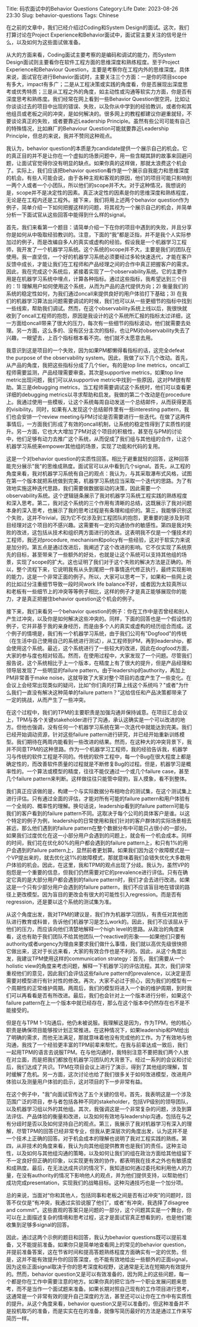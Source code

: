Title: 码农面试中的Behavior Questions
Category:Life
Date: 2023-08-26 23:30
Slug: behavior-questions
Tags: Chinese

在之前的文章中，我们已经介绍过Coding和System Design的面试。这次，我们打算讨论在Project Experience和Behavior面试中，面试官主要关注的信号是什么，以及如何为这些面试做准备。

从大的方面来看，Coding面试主要考察的是编码和调试的能力，而System Design面试则主要看你在软件工程方面的思维深度和熟练程度。至于Project Experience和Behaviour Question，主要是考察你在工程内外的思维深度。具体来说，面试官在进行Behavior面试时，主要关注三个方面：一是你的项目scope有多大，impact有多广；二是从工程决策或实践的角度看，你是否展现出深度思考或优秀特质；三是从工程之外的角度，如主动性或沟通等软实力方面，你是否有深度思考和熟练度。我们经常在网上看到一些Behavior Question很空洞，比如让你谈谈过去的项目中出现的错误、失败，以及你从中学到的经验教训，或者你和其他组员或老板之间的冲突，是如何解决的。很多网上的教程都建议你避重就轻，不要谈论真正的失败，或者要靠近Leadership Principle。虽然有些公司可能有自己的特殊情况，比如麻厂的Behaviour Question可能就要靠近Leadership Principle，但总的来说，我并不赞同这种观点。

我认为，behavior question的本质是为candidate提供一个展示自己的机会。它的真正目的并不是让你在一个虚拟的场景问题中，用一些含糊其辞的故事来回避问题，让面试官觉得你没有明显的缺点。如果你真的这样做，那就太浪费这个机会了。实际上，我们应该把behavior question看作是一个展示自我能力和思维深度的机会。有些人可能会说，由于各种主观和客观的原因，他们的项目可能只影响到一两个人或者一个小团队，所以他们的scope并不大。对于这种情况，我想说的是，scope并不是决定性的因素。真正决定性的因素是你的思维深度和熟练程度，无论是在工程内还是工程外。接下来，我们将用上述两个behavior question作为例子，简单介绍一下如何把握这样的问题，将其视为一个展示自己的机会，并简单分析一下面试官从这些回答中能得到什么样的signal。

首先，我们来看第一个题目：请简单介绍一下在你的项目中遇到的失败，并且分享你是如何从中吸取经验教训的。注意，下面的“我”都是泛指，并不是我个人实际参加过的例子，而是改编自多人的真实或虚构的经验。假设我是一个机器学习工程师，我开发了一个机器学习系统。这个系统的scope并不大，主要是我们的团队在使用。我一直坚信，一个好的机器学习系统必须要经过多轮快速迭代，才能在客户反馈中成长，才能让我们在工程师和产品经理之间的合作中真正把握客户的需求。因此，我在完成这个系统后，紧接着实现了一个observability系统。它的主要作用是在机器学习系统中埋点，计算各种指标。通过这些指标，我希望达到三个目的：1) 理解用户如何使用这个系统，从而为产品的迭代提供方向；2) 衡量我们的系统的稳定性如何，为我们通过oncall来提供良好的用户体验打下基础；3) 在我们的机器学习算法出问题需要调试的时候，我们也可以从一些更细节的指标中找到一些线索，帮助我们调试。然而，在这个observability系统上线以后，我很快就收到了oncall工程师的抱怨，原因是我设计的这个系统所汇报的指标太过详细，这一方面给oncall带来了很大的压力，每次有一些细节的指标波动，他们就需要去处理。另一方面，这么多的、没有区分主次的指标，也让PM对observability失去了兴趣，一眼望去，上百个指标根本看不完。他们就不太愿意去用。

我意识到这是项目的一个失败，因为如果PM都懒得看指标的话，这完全defeat the purpose of the observability system。因此，我做了以下几个改动。首先，从产品的角度，我把这些指标分成了几个tier。有的是top line metrics，oncall工程师需要监测，产品经理需要审查。其次是supportive metrics，如果top line metric出现问题，我们可以从supportive metric中找到一些原因，这对PM很有帮助。第三是debugging metrics，当工程师需要调试这个系统时，他们可以查看更详细的debugging metrics以寻求帮助和启发。我做的第二个改动是在procedure上。我通过使用一些模板，让这个系统每周自动发送一个总结邮件，从而获得更高的visibility。同时，如果有人发现这个总结邮件里有一些interesting pattern，我们也会安排一个review meeting与PM讨论是否需要进行一些迭代。在做了这两件事情后，一方面我们形成了有效的oncall机制，让系统的稳定性得到了实质性的提升。另一方面，它也大大增加了PM对这个项目的积极性，甚至在与PM的讨论中，他们足够有动力去推广这个系统，从而促成了我们组与其他组的合作，让这个机器学习系统来empower其他组的场景，实现了功能和代码的复用。

这是一个对behavior question的实质性回答。相比于避重就轻的回答，这种回答能充分展示"我"的思维成熟度。面试官可以从中看到几个signal。首先，从工程的角度来看，我对机器学习系统有自己的观点：我认为，与其采取瀑布式风格，试图在第一个版本就把系统做到完美，机器学习系统应当采取一个迭代的思路。为了有效地实施这种迭代思路，我们需要做数据驱动的决策，因此需要一个observability系统。这个逻辑链条展示了我对机器学习系统工程实践的熟练程度和深入思考。第二，我对这个系统的三个作用有清晰的总结，这既展示了我对问题本身的深入思考，也展示了我的思考过程是有条理和组织的。第三，我能够识别这个失败，这并不trivial，因为它不仅涉及到工程团队的抱怨，更重要的是涉及到项目经理对这个项目的不感兴趣。这需要有一定的沟通协作的敏感性。第四是我对失败的改进，这包括从技术和组织两方面进行的改进。这表明我不仅是一个懂技术的工程师，我还对procedure, mechanism和policy有一些经验，这对于软实力来说是加分的。第五点是通过改进后，我阐述了这个改进的影响。它不仅实现了系统原先的目标，甚至带来了一些额外的好处，也就是让这个系统可以支持其他组的场景，实现了scope的扩大。这也证明了我们对于这个失败的解决方法是正确的。所以，整个流程下来，它说明我有从头到尾把一件事情迭代修正执行，最终实现影响的能力，这是一个非常正面的例子。所以，大家可以思考一下，如果和一些网上说的比如过分注重细节导致一段时间work life balance不好，或者因为太较真所以和老板有一些细节上的冲突等等例子相比，这样的例子才是真正能够展现你的能力，才是真正把握住behavior question这个机会的例子。

接下来，我们来看另一个behavior question的例子：你在工作中是否曾经和别人产生过冲突，以及你是如何解决这些冲突的。同样，下面的回答也是一个假设性的例子，它并非基于我的亲身经历，而是由多个人的真实或虚构的经历组合而成。这个例子的情境是，我们有一个机器学习系统，由于我们公司有"Dogfood"的传统（在生活中自己使用自己的系统进行测试），从工程师到PM，再到leadership，都会使用这个系统。最近，这个系统进行了一些较大的改进，因此在dogfood方面，大家的参与度也相对较高。然而，在使用过程中，大家发现了一个问题。尽管我们报告说，这个系统相比于上一个版本，在精度上有了很大的提升，但是产品经理和领导层发现了一些明显的failure pattern。由于leadership的authority，再加上PM非常善于make noise，这就导致了大家对整个项目的态度产生了一些变化。在会议上会经常出现类似的疑问，比如"你们真的打算上线这个系统吗？"或者"为什么我们一直没有解决这种简单的failure pattern？"这给信任和产品决策都带来了一定的挑战，从而产生了一些冲突。

在这个过程中，我们的TPM的主要职责是加强沟通并保持诚意。在项目汇总会议上，TPM与各个关键stakeholder进行了沟通，承认这确实是一个可以改进的地方。但他也强调，没有任何一个机器学习系统在第一次迭代中就能达到完美。我们已经开始调动资源，针对这些failure pattern进行研究，并已经开始重新训练模型。我们期待在两周内能看到一些改进的结果。然而，在这种大的冲突背景下，我并不同意TPM的这种思路。作为一个机器学习工程师，我的经验告诉我，机器学习与传统的软件工程是不同的。传统的软件工程中，每一个Bug在很大程度上都是确定性的，而改善软件质量的过程就是不断修复Bug的过程。但是，机器学习是概率性的。一个算法或模型的精度，往往不能仅通过一个或几个failure case，甚至几个failure pattern来判断。这样做往往只能管中窥豹，盲人摸象，看不到整体。

我们真正应该做的是，构建一个与实际数据分布相吻合的测试集，在这个测试集上进行评估。只有通过全面的评估，才能对所有可能的failure pattern和用户体验有一个全局的、概率性的理解。换句话说，leadership看到的failure pattern可能与我们的客户看到的failure pattern不同。这取决于每个公司的具体客户是谁。以这个特定的例子为例，leadership的日常使用和我们针对的客户群体的实际场景相去甚远，那么他们遇到的failure pattern在整个数据分布中可能只占很小的一部分。如果我们过度优化在这一小部分用户会遇到的问题上，就会有一个机会成本。同样的时间，我们花在优化80%的用户都会遇到的failure pattern上，和只有1%的用户会遇到的failure pattern上，显然前者更划算。如果我们因为这个故障模式是一个VP提出来的，就去优化这1%的故障模式，那就意味着我们会错失优化大多数用户体验的机会。因此，在这里，我和TPM的观点出现了分歧。我认为，虽然VP的抱怨是一个重要的信息，但我们仍然需要对它的prevalence进行评估。只有在确定它真的是大部分用户都会遇到的failure pattern时，我们才会去进行改进。如果这是一个只有少部分用户会遇到的failure pattern，我们不应该盲目地在错误的路径上更改模型。因为盲目的更改会有很大的可能性引入regression。而是否有regression，还是要以这个系统的测试集为准。

从这个角度出发，我对TPM的建议是，我们作为机器学习团队，有责任对其他团队进行教育或科普，告诉他们机器学习是怎么work的。因此，我们不应该屈从于他们的压力，而应该向他们清楚地解释一个high level的思路。从政治的角度来看，这也有助于我们团队不给其他团队一个reactive的形象——如果他们只要有authority或者urgency为理由来要求我们做什么事情，我们就以高优先级很快把它做出来，这对于长远来看，大家的有效合作也是不利的。因此，从这个角度出发，我建议TPM使用这样的communication strategy：首先，我们需要从一个holistic view的角度来考虑问题，解释一下机器学习的评估流程。其次，我们非常重视他们的意见，因此我们会评估这些failure pattern的prevalence，以决定是否需要对模型进行有针对性的修改。再次，大家不必过于担心，因为我们的模型有一个周期性的正常维护周期。两周后，我们的模型将进入一个新的维护周期，到时我们可以再看看是否有所改进。最后，我们也会针对上一个版本进行分析，如果这个failure pattern在上一个版本中就已经存在，那么在这个版本中仍然存在也不是不能接受的。

但是在与TPM 1-1沟通后，他仍未被说服。我理解这是因为，作为TPM，他的核心职责是确保项目能够按计划正常推进。在这种情况下，如果leadership和PM给出了明确的需求，而他无法满足，那就意味着他没有完成他的工作。为了有效地与他沟通，我找了一个经验更丰富的TPM前辈来帮忙。在我与前辈达成一致后，我们一起用TPM的语言去说服TPM。在与他沟通时，我特别注意不要把我们两个人放在对立面，而是把我们都放在机器学习团队的大背景下。经过一系列的会议和讨论后，我们达成了共识。TPM在项目会议上进行了演示，得到了其他组的理解，暂时缓解了危机。另一方面，这次讨论也给了我们很多关于如何改进模型，改进用户体验以及测量用户体验的启示，这对项目的下一步非常有益。

在这个例子中，"我"向面试官传达了五个关键的信号。首先，我表明这是一个涉及范围广泛的项目，参与者包括各种不同的stakeholder，包括VP级别的领导团队，以及机器学习组以外的其他组。其次，我强调这是一个非常复杂的问题，涉及到算法评估、产品体验的衡量和改进，以及如何有效地与leadership沟通，包括在与之有分歧时是否以及如何坚持自己的观点。第三，我展示了我对机器学习有深入的理解，尽管TPM的回答已经非常专业，但我从更深层次的角度出发，认为这并不是一个技术上正确的回答。对于机会成本的理解也说明了我对工程实践的熟练。第四，从非技术的角度来看，我认为向其他组提供教育也是我们的责任。这种主动性，以及如何与其他组沟通的策略，以及如何让我们的组在政治方面给其他组留下不一定良好但正确的印象，以实现更有效的协作，都表明我在技术之外也有敏感度和成熟度。最后，在无法达成共识的情况下，我知道如何通过委托和利用他人的力量，在没有authority的情况下影响他人的观点，并为他们提供支持，以帮助他们成功完成presentation，实现我们的战略目标。这种沟通技巧也是一个加分项。

总的来说，当面对“你和其他人，包括同事和老板之间是否有过冲突”的问题时，回答不仅仅是“有冲突，我通过实验说服了他们”，或者“有冲突，我选择了disagree and commit”。这些直观的答案只是问题的一部分，这个问题其实是一个舞台，你可以在上面描述复杂的情境和思考过程，这才是面试官真正想看到的，也是他们能收集到足够多signal的回答。

因此，通过这两个示例的题目和回答，我认为behavior questions既可以提前准备，又不能提前准备。如果你只是简单地查看网上的常见的behavior question，并提前准备答案，这在节省时间和提高答题熟练程度方面确实有一定的优势。但是，这并不能有效提升你的回答深度，也不能有效地给出一些额外的正面signal，因为这些正面signal取决于你的思考深度和视野，这通常是无法在短期内有效提升的。然而，behavior question又是可以有效准备的，因为网上的这些问题，每一个都是你在工作中需要注意的地方。如果你真的把它当作一个职业发展问题来思考，而不是当作一个面试题来准备。如果长期对照自己现有的工作项目进行思考，这通常是一个非常有效的提升自己深度的方法，甚至还可以让你在工作中有实质性的提升。从这个角度来看，behavior question又是可以准备的，但这种准备并不是投机取巧的准备，而是实实在在的准备，就像写简历最好的方法是通过工作来写简历一样。
